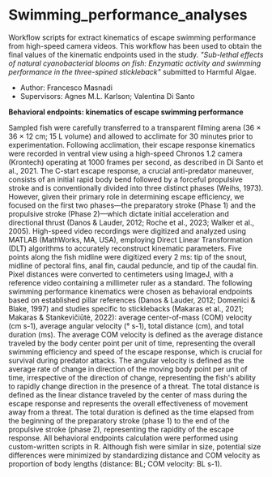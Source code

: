 # Swimming_performance_analyses
Workflow scripts for extract kinematics of escape swimming performance from high-speed camera videos.
This workflow has been used to obtain the final values ​​of the kinematic endpoints used in the study. _"Sub-lethal effects of natural cyanobacterial blooms on fish: Enzymatic activity and swimming performance in the three-spined stickleback"_ submitted to Harmful Algae.

- Author: Francesco Masnadi
- Supervisors: Agnes M.L. Karlson; Valentina Di Santo

**Behavioral endpoints: kinematics of escape swimming performance**

Sampled fish were carefully transferred to a transparent filming arena (36 × 36 × 12 cm; 15 L volume) and allowed to acclimate for 30 minutes prior to experimentation. Following acclimation, their escape response kinematics were recorded in ventral view using a high-speed Chronos 1.2 camera (Krontech) operating at 1000 frames per second, as described in Di Santo et al., 2021. The C-start escape response, a crucial anti-predator maneuver, consists of an initial rapid body bend followed by a forceful propulsive stroke and is conventionally divided into three distinct phases (Weihs, 1973). However, given their primary role in determining escape efficiency, we focused on the first two phases—the preparatory stroke (Phase 1) and the propulsive stroke (Phase 2)—which dictate initial acceleration and directional thrust (Danos & Lauder, 2012; Roche et al., 2023; Walker et al., 2005). High-speed video recordings were digitized and analyzed using MATLAB (MathWorks, MA, USA), employing Direct Linear Transformation (DLT) algorithms to accurately reconstruct kinematic parameters. Five points along the fish midline were digitized every 2 ms: tip of the snout, midline of pectoral fins, anal fin, caudal peduncle, and tip of the caudal fin. Pixel distances were converted to centimeters using ImageJ, with a reference video containing a millimeter ruler as a standard. The following swimming performance kinematics were chosen as behavioral endpoints based on established pillar references (Danos & Lauder, 2012; Domenici & Blake, 1997) and studies specific to sticklebacks (Makaras et al., 2021; Makaras & Stankevičiūtė, 2022): average center-of-mass (COM) velocity (cm s-1), average angular velocity (° s-1), total distance (cm), and total duration (ms). The average COM velocity is defined as the average distance traveled by the body center point per unit of time, representing the overall swimming efficiency and speed of the escape response, which is crucial for survival during predator attacks. The angular velocity is defined as the average rate of change in direction of the moving body point per unit of time, irrespective of the direction of change, representing the fish's ability to rapidly change direction in the presence of a threat. The total distance is defined as the linear distance traveled by the center of mass during the escape response and represents the overall effectiveness of movement away from a threat. The total duration is defined as the time elapsed from the beginning of the preparatory stroke (phase 1) to the end of the propulsive stroke (phase 2), representing the rapidity of the escape response. All behavioral endpoints calculation were performed using custom-written scripts in R. Although fish were similar in size, potential size differences were minimized by standardizing distance and COM velocity as proportion of body lengths (distance: BL; COM velocity: BL s-1).


